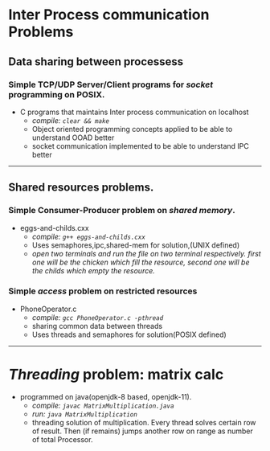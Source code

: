 # Inter Process communication Problems 
## Data sharing between processess
### Simple TCP/UDP Server/Client programs for _socket_ programming on POSIX.

- C programs that maintains Inter process communication on localhost
	* _compile: `clear && make`_
  * Object oriented programming concepts applied to be able to understand OOAD better
  * socket communication implemented to be able to understand IPC better

***

## Shared resources problems.
### Simple Consumer-Producer problem on _shared memory_.
* eggs-and-childs.cxx
  * _compile: `g++ eggs-and-childs.cxx`_
  * Uses semaphores,ipc,shared-mem for solution,(UNIX defined)
  * _open two terminals and run the file on two terminal respectively.
  first one will be the chicken which fill the resource,
second one will be the childs which empty the resource._

### Simple _access_ problem on restricted resources
* PhoneOperator.c
  * _compile: `gcc PhoneOperator.c -pthread`_
  * sharing common data between threads
  * Uses threads and semaphores for solution(POSIX defined)

***

# _Threading_ problem: matrix calc
- programmed on java(openjdk-8 based, openjdk-11).
  * _compile: `javac MatrixMultiplication.java`_
  * _run:      `java MatrixMultiplication`_
  * threading solution of multiplication. Every thread solves certain row of result. Then (if remains) jumps another row on range as number of total Processor.

